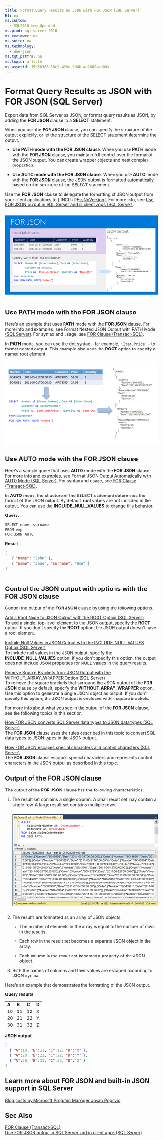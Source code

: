 ```yaml
---
title: Format Query Results as JSON with FOR JSON (SQL Server)
H1: na
ms.custom: 
  - SQL2016_New_Updated
ms.prod: sql-server-2016
ms.reviewer: na
ms.suite: na
ms.technology: 
  - dbe-json
ms.tgt_pltfrm: na
ms.topic: article
ms.assetid: 15b56365-58c2-496c-9d4b-aa2600eab09a
---
```

# Format Query Results as JSON with FOR JSON (SQL Server)
  Export data from SQL Server as JSON, or format query results as JSON,  by adding the **FOR JSON** clause to a **SELECT** statement.  
  
 When you use the **FOR JSON** clause, you can specify the structure of the output explicitly, or let the structure of the SELECT statement determine the output.  
  
-   **Use PATH mode with the FOR JSON clause**. When you use **PATH** mode with the **FOR JSON** clause, you maintain full control over the format of the JSON output. You can create wrapper objects and nest complex properties.  
  
-   **Use AUTO mode with the FOR JSON clause**. When you use **AUTO** mode with the **FOR JSON** clause, the JSON output is formatted automatically based on the structure of the SELECT statement.  
  
 Use the **FOR JSON** clause to delegate the formatting of JSON output from your client applications to [!INCLUDE[ssNoVersion](../../Topics/TopicNameContainA/includes/ssNoVersion_md.md)]. For more info, see [Use FOR JSON output in SQL Server and in client apps &#40;SQL Server&#41;](../../Topics/TopicNameNotContainA/Use-FOR-JSON-output-in-SQL-Server-and-in-client-apps--SQL-Server-.md).  
  
 ![FOR JSON](../../Topics/TopicNameNotContainA/media/JSONSlides2FORJSON.png "JSONSlides2FORJSON")  
  
## Use PATH mode with the FOR JSON clause  
 Here's an example that uses **PATH** mode with the **FOR JSON** clause. For more info and examples, see [Format Nested JSON Output with PATH Mode &#40;SQL Server&#41;](../../Topics/TopicNameNotContainA/Format-Nested-JSON-Output-with-PATH-Mode--SQL-Server-.md). For syntax and usage, see [FOR Clause &#40;Transact-SQL&#41;](../Topic/FOR%20Clause%20\(Transact-SQL\).md).  
  
 In **PATH** mode, you can use the dot syntax – for example, `'Item.Price'` – to format nested output. This example also uses the **ROOT** option to specify a named root element.  
  
 ![Diagram of flow of FOR JSON output](../../Topics/TopicNameNotContainA/media/FORJSON_example1.png "FORJSON_example1")  
  
## Use AUTO mode with the FOR JSON clause  
 Here's a sample query that uses **AUTO** mode with the **FOR JSON** clause. For more info and examples, see [Format JSON Output Automatically with AUTO Mode &#40;SQL Server&#41;](../../Topics/TopicNameNotContainA/Format-JSON-Output-Automatically-with-AUTO-Mode--SQL-Server-.md). For syntax and usage, see [FOR Clause &#40;Transact-SQL&#41;](../Topic/FOR%20Clause%20\(Transact-SQL\).md).  
  
 In **AUTO** mode, the structure of the SELECT statement determines the format of the JSON output. By default, **null** values are not included in the output. You can use the **INCLUDE_NULL_VALUES** to change this behavior.  
  
 **Query:**  
  
```tsql  
SELECT name, surname  
FROM emp  
FOR JSON AUTO  
```  
  
 **Result**  
  
```json  
[   
   { "name": "John" },  
   { "name": "Jane", "surname": "Doe" }  
]  
  
```  
  
## Control the JSON output with options with the FOR JSON clause  
 Control the output of the **FOR JSON** clause by using the following options.  
  
 [Add a Root Node to JSON Output with the ROOT Option &#40;SQL Server&#41;](../../Topics/TopicNameContainA/Add-a-Root-Node-to-JSON-Output-with-the-ROOT-Option--SQL-Server-.md)  
 To add a single, top-level element to the JSON output, specify the **ROOT** option. If you don't specify the **ROOT** option, the JSON output doesn't have a root element.  
  
 [Include Null Values in JSON Output with the INCLUDE_NULL_VALUES Option &#40;SQL Server&#41;](../../Topics/TopicNameNotContainA/Include-Null-Values-in-JSON-Output-with-the-INCLUDE_NULL_VALUES-Option--SQL-Server-.md)  
 To include null values in the JSON output, specify the **INCLUDE_NULL_VALUES** option. If you don't specify this option, the output does not include JSON properties for NULL values in the query results.  
  
 [Remove Square Brackets from JSON Output with the WITHOUT_ARRAY_WRAPPER Option &#40;SQL Server&#41;](../../Topics/TopicNameNotContainA/Remove-Square-Brackets-from-JSON-Output-with-the-WITHOUT_ARRAY_WRAPPER-Option--SQL-Server-.md)  
 To remove the square brackets that surround the JSON output of the **FOR JSON** clause by default, specify the **WITHOUT_ARRAY_WRAPPER** option. Use this option to generate a single JSON object as output. If you don't specify this option, the JSON output is enclosed within square brackets.  
  
 For more info about what you see in the output of the **FOR JSON** clause, see the following topics in this section.  
  
 [How FOR JSON converts SQL Server data types to JSON data types &#40;SQL Server&#41;](../../Topics/TopicNameNotContainA/How-FOR-JSON-converts-SQL-Server-data-types-to-JSON-data-types--SQL-Server-.md)  
 The **FOR JSON** clause uses the rules described in this topic to convert SQL data types to JSON types in the JSON output.  
  
 [How FOR JSON escapes special characters and control characters &#40;SQL Server&#41;](../../Topics/TopicNameNotContainA/How-FOR-JSON-escapes-special-characters-and-control-characters--SQL-Server-.md)  
 The **FOR JSON** clause escapes special characters and represents control characters in the JSON output as described in this topic.  
  
## Output of the FOR JSON clause  
 The output of the **FOR JSON** clause has the following characteristics.  
  
1.  The result set contains a single column. A small result set may contain a single row. A large result set contains multiple rows.  
  
     ![Example of FOR JSON output](../../Topics/TopicNameNotContainA/media/FORJSON_example2.png "FORJSON_example2")  
  
2.  The results are formatted as an array of JSON objects.  
  
    -   The number of elements in the array is equal to the number of rows in the results.  
  
    -   Each row in the result set becomes a separate JSON object in the array.  
  
    -   Each column in the result set becomes a property of the JSON object.  
  
3.  Both the names of columns and their values are escaped according to JSON syntax.  
  
 Here's an example that demonstrates the formatting of the JSON output.  
  
 **Query results**  
  
|||||  
|-|-|-|-|  
|**A**|**B**|**C**|**D**|  
|10|11|12|X|  
|20|21|22|Y|  
|30|31|32|Z|  
  
 **JSON output**  
  
```json  
[  
  { "A":10, "B":11, "C":12, "D":"X" },  
  { "A":20, "B":21, "C":22, "D":"Y" },  
  { "A":30, "B":31, "C":32, "D":"Z" }  
]  
```  
  
## Learn more about FOR JSON and built-in JSON support in SQL Server  
 [Blog posts by Microsoft Program Manager Jovan Popovic](http://blogs.msdn.com/b/sqlserverstorageengine/archive/tags/json/)  
  
## See Also  
 [FOR Clause &#40;Transact-SQL&#41;](../Topic/FOR%20Clause%20\(Transact-SQL\).md)   
 [Use FOR JSON output in SQL Server and in client apps &#40;SQL Server&#41;](../../Topics/TopicNameNotContainA/Use-FOR-JSON-output-in-SQL-Server-and-in-client-apps--SQL-Server-.md)  
  
  